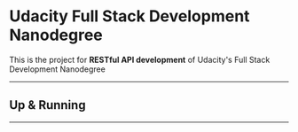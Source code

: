 # Udacity Full Stack Development Nanodegree

This is the project for **RESTful API development** of Udacity's Full Stack Development Nanodegree

---

## Up & Running

---